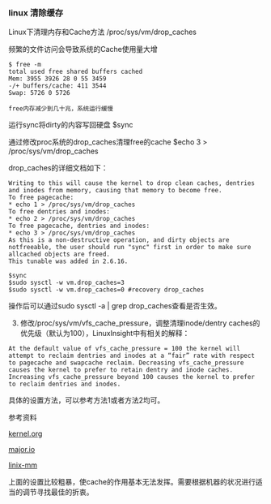 ### linux 清除缓存

Linux下清理内存和Cache方法 /proc/sys/vm/drop_caches

频繁的文件访问会导致系统的Cache使用量大增

```
$ free -m
total used free shared buffers cached
Mem: 3955 3926 28 0 55 3459
-/+ buffers/cache: 411 3544
Swap: 5726 0 5726

free内存减少到几十兆，系统运行缓慢
```

运行sync将dirty的内容写回硬盘
$sync

通过修改proc系统的drop_caches清理free的cache
$echo 3 > /proc/sys/vm/drop_caches

drop_caches的详细文档如下：

```
Writing to this will cause the kernel to drop clean caches, dentries and inodes from memory, causing that memory to become free.
To free pagecache:
* echo 1 > /proc/sys/vm/drop_caches
To free dentries and inodes:
* echo 2 > /proc/sys/vm/drop_caches
To free pagecache, dentries and inodes:
* echo 3 > /proc/sys/vm/drop_caches
As this is a non-destructive operation, and dirty objects are notfreeable, the user should run "sync" first in order to make sure allcached objects are freed.
This tunable was added in 2.6.16.
```

	$sync
	$sudo sysctl -w vm.drop_caches=3
	$sudo sysctl -w vm.drop_caches=0 #recovery drop_caches

操作后可以通过sudo sysctl -a | grep drop_caches查看是否生效。

3. 修改/proc/sys/vm/vfs_cache_pressure，调整清理inode/dentry caches的优先级（默认为100），LinuxInsight中有相关的解释：

```
At the default value of vfs_cache_pressure = 100 the kernel will attempt to reclaim dentries and inodes at a “fair” rate with respect to pagecache and swapcache reclaim. Decreasing vfs_cache_pressure causes the kernel to prefer to retain dentry and inode caches. Increasing vfs_cache_pressure beyond 100 causes the kernel to prefer to reclaim dentries and inodes.
```

具体的设置方法，可以参考方法1或者方法2均可。

参考资料

[kernel.org](https://www.kernel.org/doc/Documentation/sysctl/vm.txt)

[major.io](http://major.io/2008/12/03/reducing-inode-and-dentry-caches-to-keep-oom-killer-at-bay/)

[linix-mm](http://linux-mm.org/Drop_Caches)


上面的设置比较粗暴，使cache的作用基本无法发挥。需要根据机器的状况进行适当的调节寻找最佳的折衷。